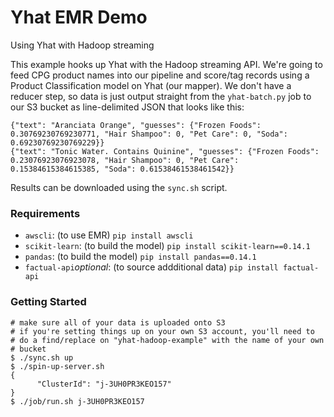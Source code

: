# Yhat EMR Demo
Using Yhat with Hadoop streaming

This example hooks up Yhat with the Hadoop streaming API. We're going to feed 
CPG product names into our pipeline and score/tag records using a Product 
Classification model on Yhat (our mapper). We don't have a reducer step, so data
is just output straight from the `yhat-batch.py` job to our S3 bucket as 
line-delimited JSON that looks like this:

```
{"text": "Aranciata Orange", "guesses": {"Frozen Foods": 0.30769230769230771, "Hair Shampoo": 0, "Pet Care": 0, "Soda": 0.69230769230769229}}
{"text": "Tonic Water. Contains Quinine", "guesses": {"Frozen Foods": 0.23076923076923078, "Hair Shampoo": 0, "Pet Care": 0.15384615384615385, "Soda": 0.61538461538461542}}
```

Results can be downloaded using the `sync.sh` script.

### Requirements

- `awscli`: (to use EMR) `pip install awscli`
- `scikit-learn`: (to build the model) `pip install scikit-learn==0.14.1`
- `pandas`: (to build the model) `pip install pandas==0.14.1`
- `factual-api`*optional*: (to source addditional data) `pip install factual-api`

### Getting Started

```
# make sure all of your data is uploaded onto S3
# if you're setting things up on your own S3 account, you'll need to
# do a find/replace on "yhat-hadoop-example" with the name of your own
# bucket
$ ./sync.sh up
$ ./spin-up-server.sh
{
      "ClusterId": "j-3UH0PR3KEO157"
}
$ ./job/run.sh j-3UH0PR3KEO157
```
